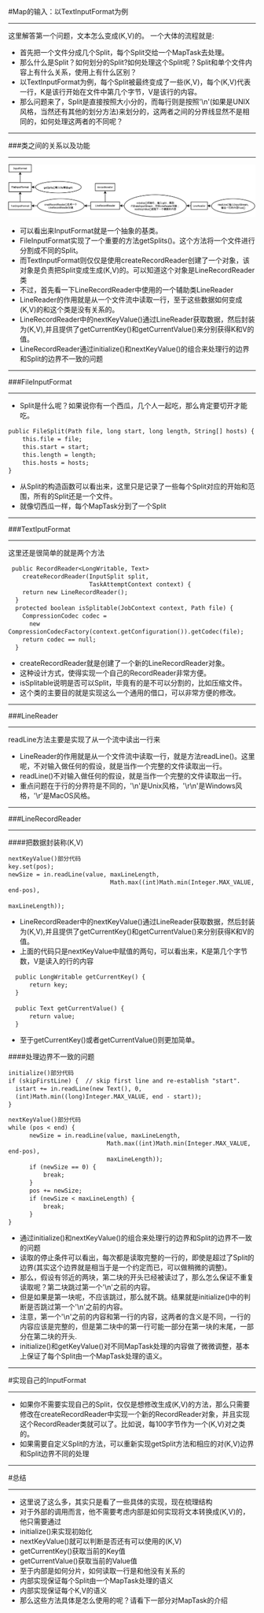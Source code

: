 #Map的输入：以TextInputFormat为例
***
这里解答第一个问题，文本怎么变成(K,V)的。
一个大体的流程就是:
* 首先把一个文件分成几个Split，每个Split交给一个MapTask去处理。
* 那么什么是Split？如何划分的Split?如何处理这个Split呢？Split和单个文件内容上有什么关系，使用上有什么区别？
* 以TextInputFormat为例，每个Split被最终变成了一些(K,V)，每个(K,V)代表一行，K是该行开始在文件中第几个字节，V是该行的内容。
* 那么问题来了，Split是直接按照大小分的，而每行则是按照'\n'(如果是UNIX风格，当然还有其他的划分方法)来划分的，这两者之间的分界线显然不是相同的，如何处理这两者的不同呢？

***
###类之间的关系以及功能
***

![TextInputFormat](/_image/1.TextInputFormat.png)

* 可以看出来InputFormat就是一个抽象的基类。
* FileInputFormat实现了一个重要的方法getSplits()。这个方法将一个文件进行分割成不同的Split。
* 而TextInputFormat则仅仅是使用createRecordReader创建了一个对象，该对象是负责把Split变成生成(K,V)的。可以知道这个对象是LineRecordReader类
* 不过，首先看一下LineRecordReader中使用的一个辅助类LineReader
* LineReader的作用就是从一个文件流中读取一行，至于这些数据如何变成(K,V)的和这个类是没有关系的。
* LineRecordReader中的nextKeyValue()通过LineReader获取数据，然后封装为(K,V),并且提供了getCurrentKey()和getCurrentValue()来分别获得K和V的值。
* LineRecordReader通过initialize()和nextKeyValue()的组合来处理行的边界和Split的边界不一致的问题

***
###FileInputFormat
***
* Split是什么呢？如果说你有一个西瓜，几个人一起吃，那么肯定要切开才能吃。

```
public FileSplit(Path file, long start, long length, String[] hosts) {
    this.file = file;
    this.start = start;
    this.length = length;
    this.hosts = hosts;
}
```
* 从Split的构造函数可以看出来，这里只是记录了一些每个Split对应的开始和范围，所有的Split还是一个文件。
* 就像切西瓜一样，每个MapTask分到了一个Split

***
###TextIputFormat
***
这里还是很简单的就是两个方法
```
 public RecordReader<LongWritable, Text> 
    createRecordReader(InputSplit split,
                       TaskAttemptContext context) {
    return new LineRecordReader();
  }
  protected boolean isSplitable(JobContext context, Path file) {
    CompressionCodec codec = 
      new CompressionCodecFactory(context.getConfiguration()).getCodec(file);
    return codec == null;
  }
```
* createRecordReader就是创建了一个新的LineRecordReader对象。
* 这种设计方式，使得实现一个自己的RecordReader非常方便。
* isSplitable说明是否可以Split，毕竟有的是不可以分割的，比如压缩文件。
* 这个类的主要目的就是实现这么一个通用的借口，可以非常方便的修改。

***
###LineReader
***
readLine方法主要是实现了从一个流中读出一行来
* LineReader的作用就是从一个文件流中读取一行，就是方法readLine()。这里呢，不对输入做任何的假设，就是当作一个完整的文件读取出一行。
* readLine()不对输入做任何的假设，就是当作一个完整的文件读取出一行。
* 重点问题在于行的分界符是不同的，'\n'是Unix风格，'\r\n'是Windows风格，'\r'是MacOS风格。

***
###LineRecordReader
***
####把数据封装称(K,V)
```
nextKeyValue()部分代码
key.set(pos);
newSize = in.readLine(value, maxLineLength,
                             Math.max((int)Math.min(Integer.MAX_VALUE, end-pos),
                                                                  maxLineLength));
```
* LineRecordReader中的nextKeyValue()通过LineReader获取数据，然后封装为(K,V),并且提供了getCurrentKey()和getCurrentValue()来分别获得K和V的值。
* 上面的代码只是nextKeyValue中赋值的两句，可以看出来，K是第几个字节数，V是读入的行的内容
```
  public LongWritable getCurrentKey() {
      return key;
  }

  public Text getCurrentValue() {
      return value;
  }
```
* 至于getCurrentKey()或者getCurrentValue()则更加简单。

####处理边界不一致的问题

```
initialize()部分代码
if (skipFirstLine) {  // skip first line and re-establish "start".
  istart += in.readLine(new Text(), 0,
  (int)Math.min((long)Integer.MAX_VALUE, end - start));
}
```

```
nextKeyValue()部分代码
while (pos < end) {
      newSize = in.readLine(value, maxLineLength,
                            Math.max((int)Math.min(Integer.MAX_VALUE, end-pos),
                            maxLineLength));
      if (newSize == 0) {
          break;
      }
      pos += newSize;
      if (newSize < maxLineLength) {
          break;
      }
}
```

* 通过initialize()和nextKeyValue()的组合来处理行的边界和Split的边界不一致的问题
* 读取的停止条件可以看出，每次都是读取完整的一行的，即使是超过了Split的边界(其实这个边界就是相当于是一个约定而已，可以做稍微的调整)。
* 那么，假设有邻近的两块，第二块的开头已经被读过了，那么怎么保证不重复读取呢？第二块跳过第一个'\n'之前的内容。
* 但是如果是第一块呢，不应该跳过，那么就不跳。结果就是initialize()中的判断是否跳过第一个'\n'之前的内容。
* 注意，第一个'\n'之前的内容和第一行的内容，这两者的含义是不同，一行的内容应该是完整的，但是第二块中的第一行可能一部分在第一块的末尾，一部分在第二块的开头.
* initialize()和getKeyValue()对不同MapTask处理的内容做了微微调整，基本上保证了每个Split由一个MapTask处理的语义。

***
#实现自己的InputFormat
***
* 如果你不需要实现自己的Split，仅仅是想修改生成(K,V)的方法，那么只需要修改在createRecordReader中实现一个新的RecordReader对象，并且实现这个RecordReader类就可以了。比如说，每100字节作为一个(K,V)对之类的。
* 如果需要自定义Split的方法，可以重新实现getSplit方法和相应的对(K,V)边界和Split边界不同的处理

***
#总结
***
* 这里说了这么多，其实只是看了一些具体的实现，现在梳理结构
* 对于外部的调用而言，他不需要考虑内部是如何实现将文本转换成(K,V)的，他只需要通过
 * initialize()来实现初始化
 * nextKeyValue()就可以判断是否还有可以使用的(K,V)
 * getCurrentKey()获取当前的Key值
 * getCurrentValue()获取当前的Value值
* 至于内部是如何分片，如何读取一行是和他没有关系的
 * 内部实现保证每个Split由一个MapTask处理的语义
 * 内部实现保证每个K,V的语义
* 那么这些方法具体是怎么使用的呢？请看下一部分对MapTask的介绍
